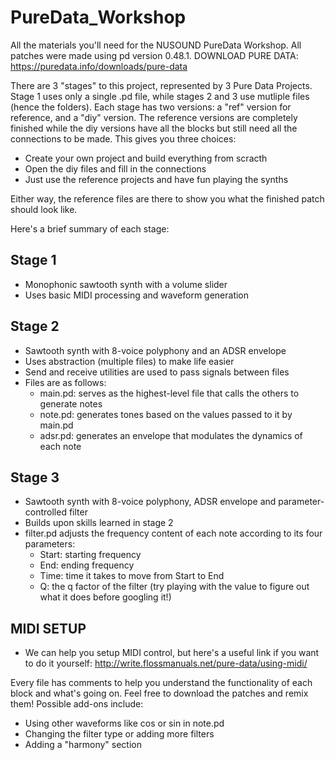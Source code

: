 # PureData_Workshop
All the materials you'll need for the NUSOUND PureData Workshop.
All patches were made using pd version 0.48.1.
DOWNLOAD PURE DATA: https://puredata.info/downloads/pure-data

There are 3 "stages" to this project, represented by 3 Pure Data Projects.
Stage 1 uses only a single .pd file, while stages 2 and 3 use mutliple files (hence the folders).
Each stage has two versions: a "ref" version for reference, and a "diy" version.
The reference versions are completely finished while the diy versions have all the blocks
but still need all the connections to be made. This gives you three choices:
* Create your own project and build everything from scracth
* Open the diy files and fill in the connections
* Just use the reference projects and have fun playing the synths

Either way, the reference files are there to show you what the finished patch should look like.

Here's a brief summary of each stage:

## Stage 1
* Monophonic sawtooth synth with a volume slider
* Uses basic MIDI processing and waveform generation

## Stage 2
* Sawtooth synth with 8-voice polyphony and an ADSR envelope
* Uses abstraction (multiple files) to make life easier
* Send and receive utilities are used to pass signals between files
* Files are as follows:
	* main.pd: serves as the highest-level file that calls the others to generate notes
	* note.pd: generates tones based on the values passed to it by main.pd
	* adsr.pd: generates an envelope that modulates the dynamics of each note
## Stage 3
* Sawtooth synth with 8-voice polyphony, ADSR envelope and parameter-controlled filter
* Builds upon skills learned in stage 2
* filter.pd adjusts the frequency content of each note according to its four parameters:
	* Start: starting frequency
	* End: ending frequency
	* Time: time it takes to move from Start to End
	* Q: the q factor of the filter (try playing with the value to figure out what it does before googling it!)

## MIDI SETUP
* We can help you setup MIDI control, but here's a useful link if you want to do it yourself:
http://write.flossmanuals.net/pure-data/using-midi/

Every file has comments to help you understand the functionality of each block and what's going on.
Feel free to download the patches and remix them!
Possible add-ons include:
* Using other waveforms like cos or sin in note.pd
* Changing the filter type or adding more filters
* Adding a "harmony" section 
